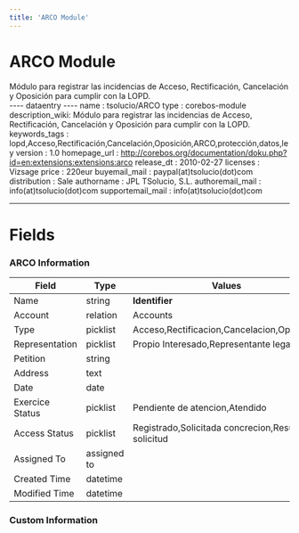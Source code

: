 ```yaml
---
title: 'ARCO Module'
---
```


ARCO Module
===========

Módulo para registrar las incidencias de Acceso, Rectificación,
Cancelación y Oposición para cumplir con la LOPD.  
---- dataentry ---- name : tsolucio/ARCO type : corebos-module
description\_wiki: Módulo para registrar las incidencias de Acceso,
Rectificación, Cancelación y Oposición para cumplir con la LOPD.
keywords\_tags :
lopd,Acceso,Rectificación,Cancelación,Oposición,ARCO,protección,datos,ley
version : 1.0 homepage\_url :
<http://corebos.org/documentation/doku.php?id=en:extensions:extensions:arco>
release\_dt : 2010-02-27 licenses : Vizsage price : 220eur
buyemail\_mail : paypal(at)tsolucio(dot)com distribution : Sale
authorname : JPL TSolucio, S.L. authoremail\_mail :
info(at)tsolucio(dot)com supportemail\_mail : info(at)tsolucio(dot)com

------------------------------------------------------------------------

  

Fields
======

### ARCO Information

<table>
<thead>
<tr class="header">
<th>Field</th>
<th>Type</th>
<th>Values</th>
</tr>
</thead>
<tbody>
<tr class="odd">
<td>Name</td>
<td>string</td>
<td><strong>Identifier</strong></td>
</tr>
<tr class="even">
<td>Account</td>
<td>relation</td>
<td>Accounts</td>
</tr>
<tr class="odd">
<td>Type</td>
<td>picklist</td>
<td>Acceso,Rectificacion,Cancelacion,Oposicion</td>
</tr>
<tr class="even">
<td>Representation</td>
<td>picklist</td>
<td>Propio Interesado,Representante legal</td>
</tr>
<tr class="odd">
<td>Petition</td>
<td>string</td>
<td></td>
</tr>
<tr class="even">
<td>Address</td>
<td>text</td>
<td></td>
</tr>
<tr class="odd">
<td>Date</td>
<td>date</td>
<td></td>
</tr>
<tr class="even">
<td>Exercice Status</td>
<td>picklist</td>
<td>Pendiente de atencion,Atendido</td>
</tr>
<tr class="odd">
<td>Access Status</td>
<td>picklist</td>
<td>Registrado,Solicitada concrecion,Resuelta solicitud</td>
</tr>
<tr class="even">
<td>Assigned To</td>
<td>assigned to</td>
<td></td>
</tr>
<tr class="odd">
<td>Created Time</td>
<td>datetime</td>
<td></td>
</tr>
<tr class="even">
<td>Modified Time</td>
<td>datetime</td>
<td></td>
</tr>
</tbody>
</table>

### Custom Information
